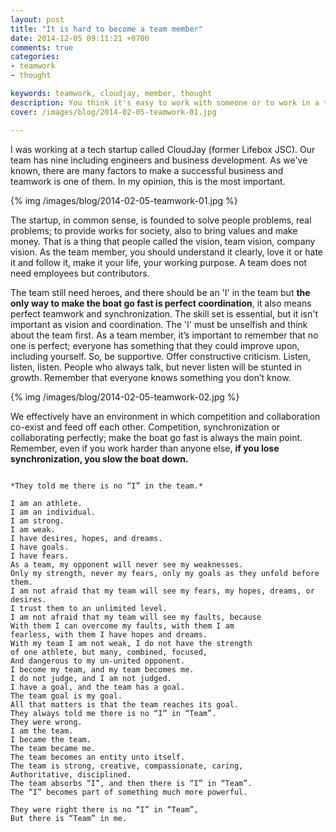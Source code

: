 ```yaml
---
layout: post
title: "It is hard to become a team member"
date: 2014-12-05 09:11:21 +0700
comments: true
categories: 
- teamwork
- thought

keywords: teamwork, cloudjay, member, thought
description: You think it's easy to work with someone or to work in a team? Trust me. It is really hard to become a team member.
cover: /images/blog/2014-02-05-teamwork-01.jpg

---
```


I was working at a tech startup called CloudJay (former Lifebox JSC). Our team has nine including engineers and business development. As we've known, there are many factors to make a successful business and teamwork is one of them. In my opinion, this is the most important.

{% img /images/blog/2014-02-05-teamwork-01.jpg %}

The startup, in common sense, is founded to solve people problems, real problems; to provide works for society, also to bring values and make money. That is a thing that people called the vision, team vision, company vision. As the team member, you should understand it clearly, love it or hate it and follow it, make it your life, your working purpose. A team does not need employees but contributors.

The team still need heroes, and there should be an 'I' in the team but **the only way to make the boat go fast is perfect coordination**, it also means perfect teamwork and synchronization. The skill set is essential, but it isn't important as vision and coordination. The 'I' must be unselfish and think about the team first. As a team member, it’s important to remember that no one is perfect; everyone has something that they could improve upon, including yourself. So, be supportive. Offer constructive criticism. Listen, listen, listen. People who always talk, but never listen will be stunted in growth. Remember that everyone knows something you don’t know.

{% img /images/blog/2014-02-05-teamwork-02.jpg %}

We effectively have an environment in which competition and collaboration co-exist and feed off each other. Competition, synchronization or collaborating perfectly; make the boat go fast is always the main point. Remember, even if you work harder than anyone else, **if you lose synchronization, you slow the boat down.**


```

*They told me there is no “I” in the team.*

I am an athlete.
I am an individual.
I am strong.
I am weak.
I have desires, hopes, and dreams.
I have goals.
I have fears.
As a team, my opponent will never see my weaknesses.
Only my strength, never my fears, only my goals as they unfold before them.
I am not afraid that my team will see my fears, my hopes, dreams, or desires. 
I trust them to an unlimited level.
I am not afraid that my team will see my faults, because
With them I can overcome my faults, with them I am 
fearless, with them I have hopes and dreams.
With my team I am not weak, I do not have the strength
of one athlete, but many, combined, focused, 
And dangerous to my un-united opponent.
I become my team, and my team becomes me.
I do not judge, and I am not judged.
I have a goal, and the team has a goal.
The team goal is my goal.
All that matters is that the team reaches its goal.
They always told me there is no “I” in “Team”.
They were wrong.
I am the team.
I became the team.
The team became me.
The team becomes an entity unto itself.
The team is strong, creative, compassionate, caring,
Authoritative, disciplined.
The team absorbs “I”, and then there is “I” in “Team”.
The “I” becomes part of something much more powerful.

They were right there is no “I” in “Team”,
But there is “Team” in me.

```
